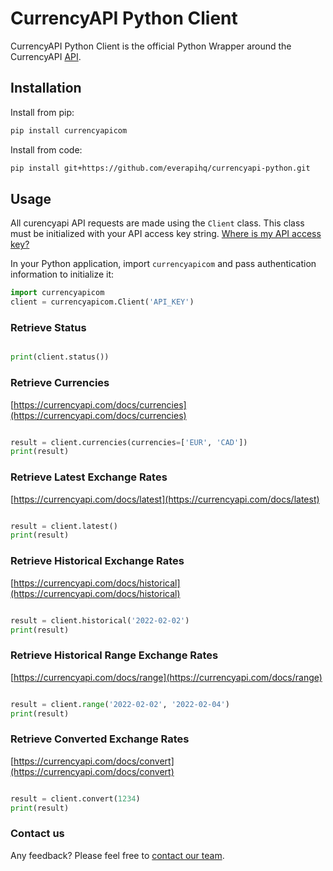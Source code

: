 # CurrencyAPI Python Client #

CurrencyAPI Python Client is the official Python Wrapper around the CurrencyAPI [API](https://currencyapi.com/).

## Installation

Install from pip:
````sh
pip install currencyapicom
````

Install from code:
````sh
pip install git+https://github.com/everapihq/currencyapi-python.git
````

## Usage

All curencyapi API requests are made using the `Client` class. This class must be initialized with your API access key string. [Where is my API access key?](https://app.currencyapi.com/dashboard)

In your Python application, import `currencyapicom` and pass authentication information to initialize it:

````python
import currencyapicom
client = currencyapicom.Client('API_KEY')
````

### Retrieve Status

```python

print(client.status())

```

### Retrieve Currencies
[https://currencyapi.com/docs/currencies](https://currencyapi.com/docs/currencies)
```python

result = client.currencies(currencies=['EUR', 'CAD'])
print(result)

```

### Retrieve Latest Exchange Rates
[https://currencyapi.com/docs/latest](https://currencyapi.com/docs/latest)

```python

result = client.latest()
print(result)

```

### Retrieve Historical Exchange Rates
[https://currencyapi.com/docs/historical](https://currencyapi.com/docs/historical)

```python

result = client.historical('2022-02-02')
print(result)

```

### Retrieve Historical Range Exchange Rates
[https://currencyapi.com/docs/range](https://currencyapi.com/docs/range)

```python

result = client.range('2022-02-02', '2022-02-04')
print(result)

```

### Retrieve Converted Exchange Rates
[https://currencyapi.com/docs/convert](https://currencyapi.com/docs/convert)

```python

result = client.convert(1234)
print(result)

```


### Contact us
Any feedback? Please feel free to [contact our team](mailto:office@everapi.com).
